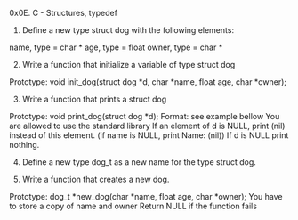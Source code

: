 0x0E. C - Structures, typedef
1. Define a new type struct dog with the following elements:

name, type = char *
age, type = float
owner, type = char *

2. Write a function that initialize a variable of type struct dog

Prototype: void init_dog(struct dog *d, char *name, float age, char *owner);

3. Write a function that prints a struct dog

Prototype: void print_dog(struct dog *d);
Format: see example bellow
You are allowed to use the standard library
If an element of d is NULL, print (nil) instead of this element. (if name is NULL, print Name: (nil))
If d is NULL print nothing.

4. Define a new type dog_t as a new name for the type struct dog.

5. Write a function that creates a new dog.

Prototype: dog_t *new_dog(char *name, float age, char *owner);
You have to store a copy of name and owner
Return NULL if the function fails
